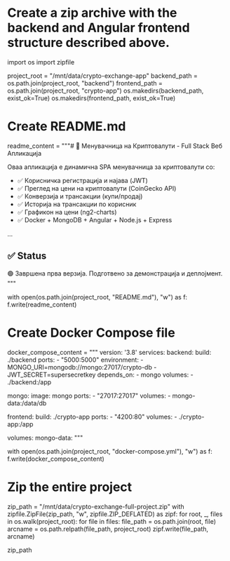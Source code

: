 # Create a zip archive with the backend and Angular frontend structure described above.
import os
import zipfile

project_root = "/mnt/data/crypto-exchange-app"
backend_path = os.path.join(project_root, "backend")
frontend_path = os.path.join(project_root, "crypto-app")
os.makedirs(backend_path, exist_ok=True)
os.makedirs(frontend_path, exist_ok=True)

# Create README.md
readme_content = """# 💱 Менувачница на Криптовалути - Full Stack Веб Апликација

Оваа апликација е динамична SPA менувачница за криптовалути со:
- ✅ Корисничка регистрација и најава (JWT)
- ✅ Преглед на цени на криптовалути (CoinGecko API)
- ✅ Конверзија и трансакции (купи/продај)
- ✅ Историја на трансакции по корисник
- ✅ Графикон на цени (ng2-charts)
- ✅ Docker + MongoDB + Angular + Node.js + Express

...

## ✅ Status

🟢 Завршена прва верзија. Подготвено за демонстрација и деплојмент.
"""

with open(os.path.join(project_root, "README.md"), "w") as f:
    f.write(readme_content)

# Create Docker Compose file
docker_compose_content = """
version: '3.8'
services:
  backend:
    build: ./backend
    ports:
      - "5000:5000"
    environment:
      - MONGO_URI=mongodb://mongo:27017/crypto-db
      - JWT_SECRET=supersecretkey
    depends_on:
      - mongo
    volumes:
      - ./backend:/app

  mongo:
    image: mongo
    ports:
      - "27017:27017"
    volumes:
      - mongo-data:/data/db

  frontend:
    build: ./crypto-app
    ports:
      - "4200:80"
    volumes:
      - ./crypto-app:/app

volumes:
  mongo-data:
"""

with open(os.path.join(project_root, "docker-compose.yml"), "w") as f:
    f.write(docker_compose_content)

# Zip the entire project
zip_path = "/mnt/data/crypto-exchange-full-project.zip"
with zipfile.ZipFile(zip_path, "w", zipfile.ZIP_DEFLATED) as zipf:
    for root, _, files in os.walk(project_root):
        for file in files:
            file_path = os.path.join(root, file)
            arcname = os.path.relpath(file_path, project_root)
            zipf.write(file_path, arcname)

zip_path
